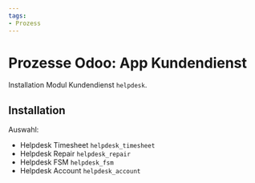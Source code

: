 ```yaml
---
tags:
- Prozess
---
```

# Prozesse Odoo: App Kundendienst
Installation Modul Kundendienst `helpdesk`.

## Installation

Auswahl:
* Helpdesk Timesheet `helpdesk_timesheet`
* Helpdesk Repair `helpdesk_repair`
* Helpdesk FSM `helpdesk_fsm`
* Helpdesk Account `helpdesk_account`